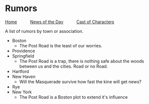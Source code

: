 # Rumors
[Home](https://mikeofmany.github.io/OldBostonPost/) &nbsp; &nbsp; &nbsp; &nbsp; &nbsp; [News of the Day](dailymsg.md) &nbsp; &nbsp; &nbsp; &nbsp; &nbsp; [Cast of Characters](coc.md)

A list of rumors by town or association.

* Boston
  * The Post Road is the least of our worries.
* Providence
* Springfield
  * The Post Road is a trap, there is nothing safe about the woods between us and the cities. Road or no Road.
* Hartford
* New Haven
  * Will the Masquerade survive how fast the kine will get news?
* Rye
* New York
  * The Post Road is a Boston plot to extend it's influence
